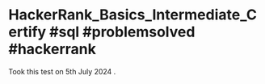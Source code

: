 # HackerRank_Basics_Intermediate_Certify #sql #problemsolved #hackerrank

Took this test on 5th July 2024 . 
